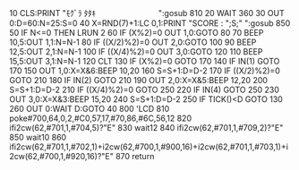 10 CLS:PRINT "ﾓｸﾞﾗ ﾀﾀｷ　　　　　　　　":gosub 810
20 WAIT 360
30 OUT 0:D=60:N=25:S=0
40 X=RND(7)+1:LC 0,1:PRINT "SCORE : ";S;"       ":gosub 850
50 IF N<=0 THEN LRUN 2
60 IF (X%2)=0 OUT 1,0:GOTO 80
70 BEEP 10,5:OUT 1,1:N=N-1
80 IF ((X/2)%2)=0 OUT 2,0:GOTO 100
90 BEEP 12,5:OUT 2,1:N=N-1
100 IF ((X/4)%2)=0 OUT 3,0:GOTO 120
110 BEEP 15,5:OUT 3,1:N=N-1
120 CLT
130 IF (X%2)=0 GOTO 170
140 IF IN(1) GOTO 170
150 OUT 1,0:X=X&6:BEEP 10,20
160 S=S+1:D=D-2
170 IF ((X/2)%2)=0 GOTO 210
180 IF IN(2) GOTO 210
190 OUT 2,0:X=X&5:BEEP 12,20
200 S=S+1:D=D-2
210 IF ((X/4)%2)=0 GOTO 250
220 IF IN(4) GOTO 250
230 OUT 3,0:X=X&3:BEEP 15,20
240 S=S+1:D=D-2
250 IF TICK()<D GOTO 130
260 OUT 0:WAIT D:GOTO 40
800 'LCD
810 poke#700,64,0,2,#C0,57,17,#70,86,#6C,56,12
820 ifi2cw(62,#701,1,#704,5)?"E"
830 wait12
840 ifi2cw(62,#701,1,#709,2)?"E"
850 wait10
860 ifi2cw(62,#701,1,#702,1)+i2cw(62,#700,1,#900,16)+i2cw(62,#701,1,#703,1)+i2cw(62,#700,1,#920,16)?"E"
870 return
